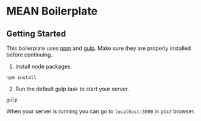 # MEAN Boilerplate

## Getting Started

This boilerplate uses [npm](https://www.npmjs.com/) and [gulp](http://gulpjs.com/). Make sure they are properly installed before continuing.

1. Install node packages.
```
npm install
```
2. Run the default gulp task to start your server.

```
gulp
```
When your server is running you can go to `localhost:3000` in your browser.
